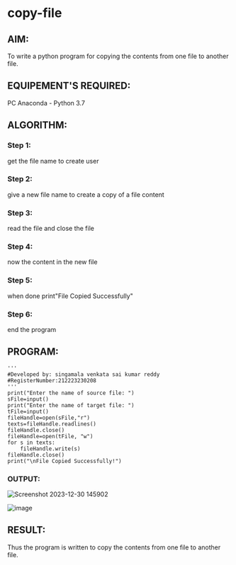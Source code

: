 # copy-file
## AIM:
To write a python program for copying the contents from one file to another file.
## EQUIPEMENT'S REQUIRED: 
PC
Anaconda - Python 3.7
## ALGORITHM: 
### Step 1:
get the file name to create user

### Step 2:
give a new file name to create a copy of a file content

### Step 3:
read the file and close the file

### Step 4:
now the content in the new file

### Step 5:
when done print"File Copied Successfully"

### Step 6:
end the program
  
## PROGRAM:
```
'''
#Developed by: singamala venkata sai kumar reddy
#RegisterNumber:212223230208
'''
print("Enter the name of source file: ")
sFile=input()
print("Enter the name of target file: ")
tFile=input()
fileHandle=open(sFile,"r")
texts=fileHandle.readlines()
fileHandle.close()
fileHandle=open(tFile, "w")
for s in texts:
    fileHandle.write(s)
fileHandle.close()
print("\nFile Copied Successfully!")
```
### OUTPUT:
![Screenshot 2023-12-30 145902](https://github.com/23004205/copy-file/assets/138971114/98e911a6-6161-4ac7-a052-188991dc3154)

![image](https://github.com/23004205/copy-file/assets/138971114/10db2696-2f3a-4514-bed4-4f9df15bdbdc)


## RESULT:
Thus the program is written to copy the contents from one file to another file.
